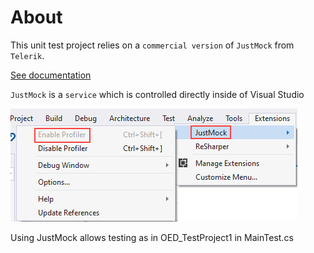 ﻿# About

This unit test project relies on a `commercial version` of `JustMock` from `Telerik`.

[See documentation](https://docs.telerik.com/devtools/justmock/getting-started/api-basics/system-api)

`JustMock` is a `service` which is controlled directly inside of Visual Studio

![img](assets/profiler.png)

Using JustMock allows testing as in OED_TestProject1 in MainTest.cs